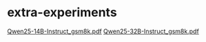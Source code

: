 # extra-experiments

[Qwen25-14B-Instruct_gsm8k.pdf](https://github.com/user-attachments/files/19484094/Qwen25-14B-Instruct_gsm8k.pdf)
[Qwen25-32B-Instruct_gsm8k.pdf](https://github.com/user-attachments/files/19484096/Qwen25-32B-Instruct_gsm8k.pdf)
